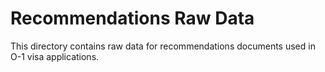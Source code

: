 # Recommendations Raw Data

This directory contains raw data for recommendations documents used in O-1 visa applications.
